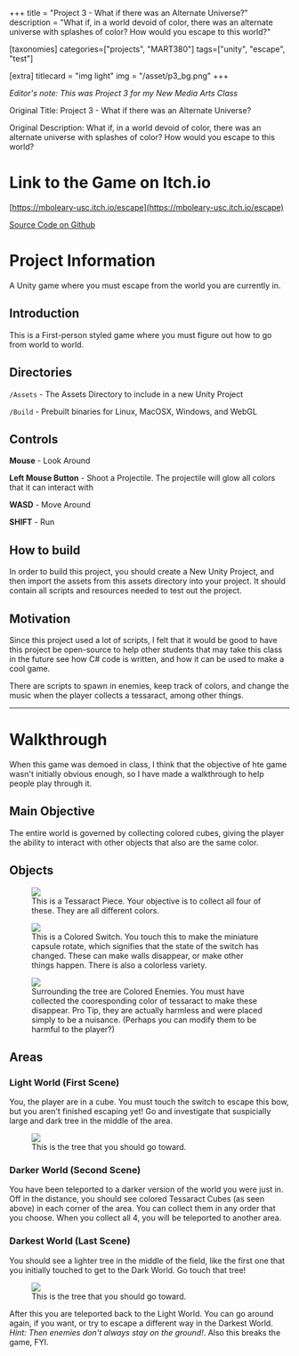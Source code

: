 +++
title = "Project 3 - What if there was an Alternate Universe?"
description = "What if, in a world devoid of color, there was an alternate universe with splashes of color? How would you escape to this world?"

[taxonomies]
categories=["projects", "MART380"]
tags=["unity", "escape", "test"]

[extra]
titlecard = "img light"
img = "/asset/p3_bg.png"
+++

_Editor's note: This was Project 3 for my New Media Arts Class_ 

Original Title: Project 3 - What if there was an Alternate Universe?

Original Description: What if, in a world devoid of color, there was an alternate universe with splashes of color? How would you escape to this world?

# Link to the Game on Itch.io

[https://mboleary-usc.itch.io/escape](https://mboleary-usc.itch.io/escape)

[Source Code on Github](https://github.com/Nesdood007/escapegame)

# Project Information

A Unity game where you must escape from the world you are currently in.

## Introduction

This is a First-person styled game where you must figure out how to go from world to world.

## Directories

`/Assets` - The Assets Directory to include in a new Unity Project

`/Build` - Prebuilt binaries for Linux, MacOSX, Windows, and WebGL

## Controls

__Mouse__ - Look Around

__Left Mouse Button__ - Shoot a Projectile. The projectile will glow all colors that it can interact with

__WASD__ - Move Around

__SHIFT__ - Run

## How to build

In order to build this project, you should create a New Unity Project, and then import the assets from this assets directory into your project. It should contain all scripts and resources needed to test out the project.

## Motivation

Since this project used a lot of scripts, I felt that it would be good to have this project be open-source to help other students that may take this class in the future see how C# code is written, and how it can be used to make a cool game.

There are scripts to spawn in enemies, keep track of colors, and change the music when the player collects a tessaract, among other things.

___

# Walkthrough

When this game was demoed in class, I think that the objective of hte game wasn't initially obvious enough, so I have made a walkthrough to help people play through it.

## Main Objective

The entire world is governed by collecting colored cubes, giving the player the ability to interact with other objects that also are the same color.

## Objects

<figure>
  <img src="/asset/p3_1.png">
  <figcaption> This is a Tessaract Piece. Your objective is to collect all four of these. They are all different colors. </figcaption>
</figure>

<figure>
  <img src="/asset/p3_2.png">
  <figcaption> This is a Colored Switch. You touch this to make the miniature capsule rotate, which signifies that the state of the switch has changed. These can make walls disappear, or make other things happen. There is also a colorless variety.</figcaption>
</figure>

<figure>
  <img src="/asset/p3_3.png">
  <figcaption> Surrounding the tree are Colored Enemies. You must have collected the cooresponding color of tessaract to make these disappear. Pro Tip, they are actually harmless and were placed simply to be a nuisance. (Perhaps you can modify them to be harmful to the player?) </figcaption>
</figure>

## Areas

### Light World (First Scene)

You, the player are in a cube. You must touch the switch to escape this bow, but you aren't finished escaping yet! Go and investigate that suspicially large and dark tree in the middle of the area.

<figure>
  <img src="/asset/p3_bg.png">
  <figcaption> This is the tree that you should go toward. </figcaption>
</figure>

### Darker World (Second Scene)

You have been teleported to a darker version of the world you were just in. Off in the distance, you should see colored Tessaract Cubes (as seen above) in each corner of the area. You can collect them in any order that you choose. When you collect all 4, you will be teleported to another area.

### Darkest World (Last Scene)

You should see a lighter tree in the middle of the field, like the first one that you initially touched to get to the Dark World. Go touch that tree!

<figure>
  <img src="/asset/p3_3.png">
  <figcaption> This is the tree that you should go toward. </figcaption>
</figure>

After this you are teleported back to the Light World. You can go around again, if you want, or try to escape a different way in the Darkest World. _Hint: Then enemies don't always stay on the ground!_. Also this breaks the game, FYI.
